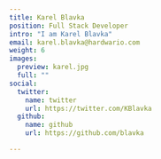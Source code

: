 ```yaml
---
title: Karel Blavka
position: Full Stack Developer
intro: "I am Karel Blavka"
email: karel.blavka@hardwario.com
weight: 6
images:
  preview: karel.jpg
  full: ""
social:
  twitter:
    name: twitter
    url: https://twitter.com/KBlavka
  github:
    name: github
    url: https://github.com/blavka

---
```

